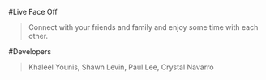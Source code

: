 #Live Face Off

> Connect with your friends and family and enjoy some time with each other.

#Developers

>Khaleel Younis, Shawn Levin, Paul Lee, Crystal Navarro
